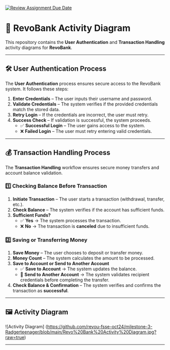 [![Review Assignment Due Date](https://classroom.github.com/assets/deadline-readme-button-22041afd0340ce965d47ae6ef1cefeee28c7c493a6346c4f15d667ab976d596c.svg)](https://classroom.github.com/a/OEA-wQat)

# 📌 RevoBank Activity Diagram

This repository contains the **User Authentication** and **Transaction Handling** activity diagrams for **RevoBank**.

---

## **🛠 User Authentication Process**
The **User Authentication** process ensures secure access to the RevoBank system. It follows these steps:

1. **Enter Credentials** – The user inputs their username and password.  
2. **Validate Credentials** – The system verifies if the provided credentials match the stored data.  
3. **Retry Login** – If the credentials are incorrect, the user must retry.  
4. **Success Check** – If validation is successful, the system proceeds.  
   - ✅ **Successful Login** – The user gains access to the system.  
   - ❌ **Failed Login** – The user must retry entering valid credentials.  

---

## **💰 Transaction Handling Process**
The **Transaction Handling** workflow ensures secure money transfers and account balance validation.

### **1️⃣ Checking Balance Before Transaction**
1. **Initiate Transaction** – The user starts a transaction (withdrawal, transfer, etc.).
2. **Check Balance** – The system verifies if the account has sufficient funds.
3. **Sufficient Funds?**  
   - ✅ **Yes** → The system processes the transaction.  
   - ❌ **No** → The transaction is **canceled** due to insufficient funds.  

### **2️⃣ Saving or Transferring Money**
1. **Save Money** – The user chooses to deposit or transfer money.
2. **Money Count** – The system calculates the amount to be processed.
3. **Save to Account or Send to Another Account**  
   - ✅ **Save to Account** → The system updates the balance.  
   - 🔄 **Send to Another Account** → The system validates recipient credentials before completing the transfer.  
4. **Check Balance & Confirmation** – The system verifies and confirms the transaction as **successful**.  

---

## **🖼 Activity Diagram**
![Activity Diagram] (https://github.com/revou-fsse-oct24/milestone-3-Radgerteenager/blob/main/Revo%20Bank%20Activity%20Diagram.jpg?raw=true)


---


